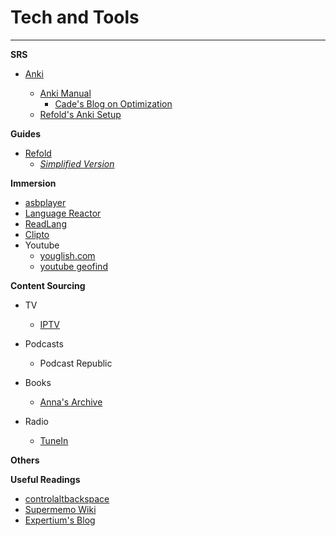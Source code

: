 # Tech and Tools

___

**SRS**

- [Anki](https://apps.ankiweb.net/)
    
    
    
    - [Anki Manual](https://docs.ankiweb.net/)
        - [Cade's Blog on Optimization](https://cademcniven.com/posts/20210410/)
    - [Refold's Anki Setup](https://refold.la/roadmap/stage-1/a/anki-setup)
    

**Guides**

- [Refold](https://refold.la/roadmap)
    - [*Simplified Version*](https://refold.la/simplified)

**Immersion**

- [asbplayer](https://killergerbah.github.io/asbplayer/)
- [Language Reactor](https://www.languagereactor.com/)
- [ReadLang](https://readlang.com)
- [Clipto](https://clipto.pro/)
- Youtube
    - [youglish.com](http://youglish.com)
    - [youtube geofind](https://mattw.io/youtube-geofind/location)

**Content Sourcing**

- TV
    - [IPTV](https://github.com/iptv-org/iptv)
    
- Podcasts
    - Podcast Republic

- Books
    - [Anna's Archive](http://annas-archive.org)
    
- Radio
    - [TuneIn](https://tunein.com/radio/languages/)

**Others**

**Useful Readings**

- [controlaltbackspace](https://controlaltbackspace.org/categories/memory/)
- [Supermemo Wiki](https://supermemo.guru/wiki/SuperMemo_Guru)
- [Expertium's Blog](https://expertium.github.io)
